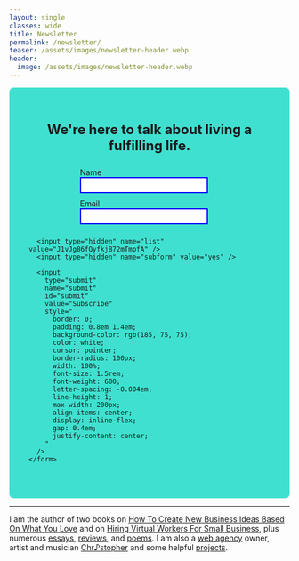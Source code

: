 ```yaml
---
layout: single
classes: wide
title: Newsletter
permalink: /newsletter/
teaser: /assets/images/newsletter-header.webp
header:
  image: /assets/images/newsletter-header.webp
---
```


  <!-- Newsletter -->
  <section
    id="newsletter"
    style="background-color: turquoise; padding: 20px; border-radius: 8px"
  >
    <br />
    <p
      style="
        text-align: center;
        font-size: 1.5rem;
        margin-bottom: 10px;
        font-weight: bold;
      "
    >
      We're here to talk about living a fulfilling life.
    </p>
    <form
      action="https://mail.nanakasha.com/subscribe"
      method="POST"
      accept-charset="utf-8"
      style="
        display: flex;
        flex-wrap: wrap;
        justify-content: center;
        gap: 10px;
        background-color: turquoise;
        padding: 15px;
        border-radius: 8px;
      "
    >
      <div
        style="
          display: flex;
          flex-direction: column;
          width: 100%;
          max-width: 250px;
        "
      >
        <label for="name" style="margin-right: 10px">Name</label>
        <input
          type="text"
          name="name"
          id="name"
          style="margin-right: 20px; border: 2px solid blue; padding: 5px"
        />
      </div>
      <div
        style="
          display: flex;
          flex-direction: column;
          width: 100%;
          max-width: 250px;
        "
      >
        <label for="email" style="margin-right: 10px">Email</label>
        <input
          type="email"
          name="email"
          id="email"
          style="margin-right: 20px; border: 2px solid blue; padding: 5px"
        />
      </div>
      <div style="display: none">
        <label for="hp">HP</label>
        <input type="text" name="hp" id="hp" style="border: 2px solid blue" />
      </div>

      <input type="hidden" name="list" value="J1vJg86fQyfkjB72mTmpfA" />
      <input type="hidden" name="subform" value="yes" />

      <input
        type="submit"
        name="submit"
        id="submit"
        value="Subscribe"
        style="
          border: 0;
          padding: 0.8em 1.4em;
          background-color: rgb(185, 75, 75);
          color: white;
          cursor: pointer;
          border-radius: 100px;
          width: 100%;
          font-size: 1.5rem;
          font-weight: 600;
          letter-spacing: -0.004em;
          line-height: 1;
          max-width: 200px;
          align-items: center;
          display: inline-flex;
          gap: 0.4em;
          justify-content: center;
        "
      />
    </form>

  </section>
  <hr>
  <!-- Intro -->
  <section id="intro">
    I am the author of two books on
    <a href="/business-ideas/"
      >How To Create New Business Ideas Based On What You Love</a
    >
    and on <a href="/hiring/">Hiring Virtual Workers For Small Business</a>,
    plus numerous <a href="/categories/#essays">essays</a>,
    <a href="/categories/#reviews">reviews</a>, and
    <a href="/categories/#poems">poems</a>. I am also a
    <a href="/whodefinesyou/">web agency</a> owner, artist and musician
    <a href="/chr1stopher/">Chr♪stopher</a> and some helpful
    <a href="/projects/">projects</a>.<br /><br />
  </section>
